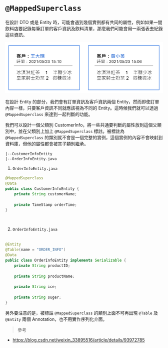 # `@MappedSuperclass`
在設計 DTO 或是 Entity 時，可能會遇到幾個實例都有共同的屬性，例如如果一間飲料店要記錄每筆訂單的客戶資訊及飲料清單，那麼我們可能會用一兩張表去紀錄這些資訊。

![](/images/20-1.png)

在設計 Entity 的部分，我們會有訂單資訊及客戶資訊兩個 Entity，然而即使訂單內容一樣，只要客戶資訊不同就應該視為不同的 Entity。這時候我們就可以透過 `@MappedSuperclass` 來達到一起判斷的功能。

我們可以設計一個父類別 CustomerInfo，將一些共通要判斷的屬性放到這個父類別中，並在父類別上加上 `@MappedSuperclass` 標註。被標註為 `@MappedSuperclass` 的類別就不會是一個完整的實例，這個實例的內容不會映射到資料庫，但他的屬性都會被其子類別繼承。

```
|--CustomerInfoEntity
|--OrderInfoEntity.java
```

1. `OrderInfoEntity.java`
```java
@MappedSuperclass
@Data
public class CustomerInfoEntity {
    private String customerName;

    private TimeStamp orderTime;
}
```
<br/>

2. `OrderInfoEntity.java`
```java 

@Entity
@Table(name = "ORDER_INFO")
@Data
public class OrderInfoEntity implements Serializable {
    private String productID;

    private String productName;

    private String ice;

    private String suger;
}
```
另外要注意的是，被標註 `@MappedSuperclass` 的類別上面不可再出現 `@Table` 及 `@Entity` 兩個 Annotation，也不用實作序列化介面。

> 參考
* https://blog.csdn.net/weixin_33895516/article/details/93972785